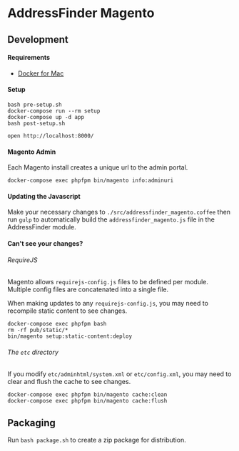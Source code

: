 # AddressFinder Magento

## Development

#### Requirements

- [Docker for Mac](https://docs.docker.com/docker-for-mac/install/)

#### Setup

```
bash pre-setup.sh
docker-compose run --rm setup
docker-compose up -d app
bash post-setup.sh

open http://localhost:8000/
```

#### Magento Admin
Each Magento install creates a unique url to the admin portal.

```
docker-compose exec phpfpm bin/magento info:adminuri
```

#### Updating the Javascript
Make your necessary changes to `./src/addressfinder_magento.coffee` then run `gulp` to automatically build the `addressfinder_magento.js` file in the AddressFinder module.

#### Can't see your changes?

###### RequireJS

Magento allows `requirejs-config.js` files to be defined per module. Multiple config files are concatenated into a single file.

When making updates to any `requirejs-config.js`, you may need to recompile static content to see changes.

```
docker-compose exec phpfpm bash
rm -rf pub/static/*
bin/magento setup:static-content:deploy
```

###### The `etc` directory

If you modify `etc/adminhtml/system.xml` or `etc/config.xml`, you may need to clear and flush the cache to see changes.

```
docker-compose exec phpfpm bin/magento cache:clean
docker-compose exec phpfpm bin/magento cache:flush
```

## Packaging

Run `bash package.sh` to create a zip package for distribution.